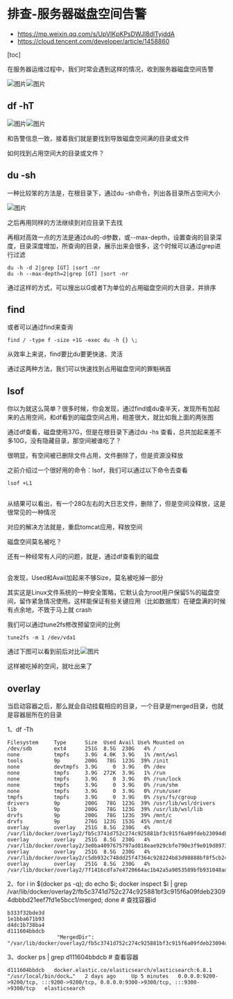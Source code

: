# 排查-服务器磁盘空间告警

- https://mp.weixin.qq.com/s/UpVIKpKPsDWJl8dlTyjddA
- https://cloud.tencent.com/developer/article/1458860

[toc]

在服务器运维过程中，我们时常会遇到这样的情况，收到服务器磁盘空间告警

![图片](https://mmbiz.qpic.cn/mmbiz_png/N0RwZkmJkSMQRKWWNedTIIxddgJPnGjicY33RvjUorVd9bF1ib1sibQPkt2nibbicF8Tvl40ic4BiaG91XH4LqQ35w5ibQ/640?wx_fmt=jpeg&tp=webp&wxfrom=5&wx_lazy=1&wx_co=1)![图片](https://mmbiz.qpic.cn/mmbiz_png/N0RwZkmJkSMQRKWWNedTIIxddgJPnGjicUJCCrmypPbkrrEWoZYAI2kv0iau5gxEtStbwG1OWn2ic0hib6MciapuvqQ/640?wx_fmt=png&tp=webp&wxfrom=5&wx_lazy=1&wx_co=1)



## df -hT

![图片](https://mmbiz.qpic.cn/mmbiz_png/N0RwZkmJkSMQRKWWNedTIIxddgJPnGjicY33RvjUorVd9bF1ib1sibQPkt2nibbicF8Tvl40ic4BiaG91XH4LqQ35w5ibQ/640?wx_fmt=jpeg&tp=webp&wxfrom=5&wx_lazy=1&wx_co=1)![图片](https://mmbiz.qpic.cn/mmbiz_png/N0RwZkmJkSMQRKWWNedTIIxddgJPnGjic116AljICPwKGeibU9gfFCN9z0K8aM61dicn2OYC8AkSic4CDE3owUn2sA/640?wx_fmt=png&tp=webp&wxfrom=5&wx_lazy=1&wx_co=1)



和告警信息一致，接着我们就是要找到导致磁盘空间满的目录或文件



如何找到占用空间大的目录或文件？

## du -sh

一种比较笨的方法是，在根目录下，通过du -sh命令，列出各目录所占空间大小

![图片](https://mmbiz.qpic.cn/mmbiz_png/N0RwZkmJkSMQRKWWNedTIIxddgJPnGjicyYKaNTWLnbicHOnJqERmNJcL95ONtqfuaRLN2E3MIWdmlwmTnhpicPew/640?wx_fmt=png&tp=webp&wxfrom=5&wx_lazy=1&wx_co=1)



之后再用同样的方法继续到对应目录下去找



再相对高效一点的方法是通过du的-d参数，或--max-depth，设置查询的目录深度，目录深度增加，所查询的目录，展示出来会很多，这个时候可以通过grep进行过滤



```
du -h -d 2|grep [GT] |sort -nr
du -h --max-depth=2|grep [GT] |sort -nr
```



通过这样的方式，可以搜出以G或者T为单位的占用磁盘空间的大目录，并排序

## find

或者可以通过find来查询



```
find / -type f -size +1G -exec du -h {} \;
```



从效率上来说，find要比du要更快速、灵活



通过这两种方法，我们可以快速找到占用磁盘空间的罪魁祸首

## lsof

你以为就这么简单？很多时候，你会发现，通过find或du查半天，发现所有加起来的占用空间，和df看到的磁盘空间占用，相差很大，就比如我上面的两张图



通过df查看，磁盘使用37G，但是在根目录下通过du -hs 查看，总共加起来差不多10G，没有隐藏目录，那空间被谁吃了？



很明显，有空间被已删除文件占用，文件删除了，但是资源没释放



之前介绍过一个很好用的命令：lsof，我们可以通过以下命令去查看

```
lsof +L1
```

![图片](data:image/gif;base64,iVBORw0KGgoAAAANSUhEUgAAAAEAAAABCAYAAAAfFcSJAAAADUlEQVQImWNgYGBgAAAABQABh6FO1AAAAABJRU5ErkJggg==)



从结果可以看出，有一个28G左右的大日志文件，删除了，但是空间没释放，这是很常见的一种情况



对应的解决方法就是，重启tomcat应用，释放空间



磁盘空间莫名被吃？



还有一种经常有人问的问题，就是，通过df查看到的磁盘

![图片](data:image/gif;base64,iVBORw0KGgoAAAANSUhEUgAAAAEAAAABCAYAAAAfFcSJAAAADUlEQVQImWNgYGBgAAAABQABh6FO1AAAAABJRU5ErkJggg==)



会发现，Used和Avail加起来不够Size，莫名被吃掉一部分



其实这是Linux文件系统的一种安全策略，它默认会为root用户保留5%的磁盘空间，留作紧急情况使用。这样能保证有些关键应用（比如数据库）在硬盘满的时候有点余地，不致于马上就 crash



我们可以通过tune2fs修改预留空间的比例

```
tune2fs -m 1 /dev/vda1
```

通过下图可以看到前后对比![图片](data:image/gif;base64,iVBORw0KGgoAAAANSUhEUgAAAAEAAAABCAYAAAAfFcSJAAAADUlEQVQImWNgYGBgAAAABQABh6FO1AAAAABJRU5ErkJggg==)![图片](https://mmbiz.qpic.cn/mmbiz_png/N0RwZkmJkSMQRKWWNedTIIxddgJPnGjicibz0aRmoGGMJeSPRTibXZUJXIXEsC4sQpUFl4riaoz6CdnOJNDUV7QKTw/640?wx_fmt=png&tp=webp&wxfrom=5&wx_lazy=1&wx_co=1)



这样被吃掉的空间，就吐出来了

## overlay

当启动容器之后，那么就会自动挂载相应的目录，一个目录是merged目录，也就是容器层所在的目录

1、df -Th

```
Filesystem     Type      Size  Used Avail Use% Mounted on
/dev/sdb       ext4      251G  8.5G  230G   4% /
none           tmpfs     3.9G  4.0K  3.9G   1% /mnt/wsl
tools          9p        200G   78G  123G  39% /init
none           devtmpfs  3.9G     0  3.9G   0% /dev
none           tmpfs     3.9G  272K  3.9G   1% /run
none           tmpfs     3.9G     0  3.9G   0% /run/lock
none           tmpfs     3.9G     0  3.9G   0% /run/shm
none           tmpfs     3.9G     0  3.9G   0% /run/user
tmpfs          tmpfs     3.9G     0  3.9G   0% /sys/fs/cgroup
drivers        9p        200G   78G  123G  39% /usr/lib/wsl/drivers
lib            9p        200G   78G  123G  39% /usr/lib/wsl/lib
drvfs          9p        200G   78G  123G  39% /mnt/c
drvfs          9p        276G  123G  153G  45% /mnt/d
overlay        overlay   251G  8.5G  230G   4% /var/lib/docker/overlay2/fb5c3741d752c274c925881bf3c915f6a09fdeb23094dbbbd21eef7fd1e5bcc1/merged
overlay        overlay   251G  8.5G  230G   4% /var/lib/docker/overlay2/3e0ba4097675797ad818eae929cbfe790e3f9e019d897314ef11324c98403514/merged
overlay        overlay   251G  8.5G  230G   4% /var/lib/docker/overlay2/c5db932c748dd25f47364c928224b83d98888bf8f5cb24fe4db926b37203bb09/merged
overlay        overlay   251G  8.5G  230G   4% /var/lib/docker/overlay2/7f1416cdfa7e4720664ac1b42a5a9053589bfb931048adef941f2bdc826a6894/merged

```
2、for i in $(docker ps -q); do echo $i; docker inspect $i | grep /var/lib/docker/overlay2/fb5c3741d752c274c925881bf3c915f6a09fdeb23094dbbbd21eef7fd1e5bcc1/merged; done # 查找容器id


```
b333f32bde3d
1e1bba671b93
d4dc1b738ba4
d111604bbdcb
                "MergedDir": "/var/lib/docker/overlay2/fb5c3741d752c274c925881bf3c915f6a09fdeb23094dbbbd21eef7fd1e5bcc1/merged",

```
3、docker ps | grep d111604bbdcb # 查看容器

```
d111604bbdcb   docker.elastic.co/elasticsearch/elasticsearch:6.8.1   "/usr/local/bin/dock…"   2 days ago     Up 5 minutes   0.0.0.0:9200->9200/tcp, :::9200->9200/tcp, 0.0.0.0:9300->9300/tcp, :::9300->9300/tcp   elasticsearch

```

